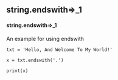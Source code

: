 ## string.endswith=>_1
#### string.endswith=>_1
An example for using endswith
```
txt = 'Hello, And Welcome To My World!'

x = txt.endswith('.')

print(x)
```